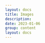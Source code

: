 ```yaml
---
layout: docs
title: Images
description: 
date: 2023-01-06
group: content
layout: docs
---
```


<!-- TODO: expand -->